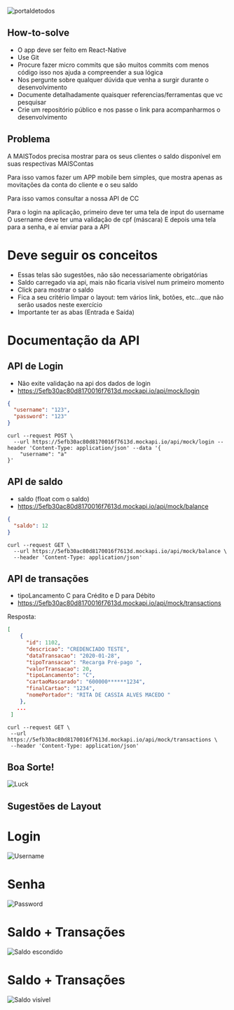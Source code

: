 ![portaldetodos](https://avatars0.githubusercontent.com/u/56608703?s=400&u=ae31a7a07d28895589b42ed0fcfc102c3d5bccff&v=4)

How-to-solve
------------
- O app deve ser feito em React-Native
- Use Git
- Procure fazer micro commits que são muitos commits com menos código isso nos ajuda a compreender a sua lógica
- Nos pergunte sobre qualquer dúvida que venha a surgir durante o desenvolvimento
- Documente detalhadamente quaisquer referencias/ferramentas que vc pesquisar
- Crie um repositório público e nos passe o link para acompanharmos o desenvolvimento


Problema
--------

A MAISTodos precisa mostrar para os seus clientes o saldo disponível em suas respectivas MAISContas

Para isso vamos fazer um APP mobile bem simples, que mostra apenas as movitações da conta do cliente e o seu saldo

Para isso vamos consultar a nossa API de CC

Para o login na aplicação, primeiro deve ter uma tela de input do username
O username deve ter uma validação de cpf (máscara)
E depois uma tela para a senha, e aí enviar para a API


Deve seguir os conceitos
========================
- Essas telas são sugestões, não são necessariamente obrigatórias
- Saldo carregado via api, mais não ficaria visível num primeiro momento
- Click para mostrar o saldo
- Fica a seu critério limpar o layout: tem vários link, botões, etc...que não serão usados neste exercício
- Importante ter as abas (Entrada e Saída)

Documentação da API
===================

API de Login
------------
- Não exite validação na api dos dados de login
- https://5efb30ac80d8170016f7613d.mockapi.io/api/mock/login
```json
{
  "username": "123",
  "password": "123"
}
```

```curl
curl --request POST \
  --url https://5efb30ac80d8170016f7613d.mockapi.io/api/mock/login --header 'Content-Type: application/json' --data '{
	"username": "a"
}'
```

API de saldo
------------
- saldo (float com o saldo)
- https://5efb30ac80d8170016f7613d.mockapi.io/api/mock/balance

```json
{
  "saldo": 12
}
```

```curl
curl --request GET \
  --url https://5efb30ac80d8170016f7613d.mockapi.io/api/mock/balance \
  --header 'Content-Type: application/json'
```

API de transações
-----------------

- tipoLancamento C para Crédito e D para Débito
- https://5efb30ac80d8170016f7613d.mockapi.io/api/mock/transactions


Resposta:
```json
[
    {
      "id": 1102,
      "descricao": "CREDENCIADO TESTE",
      "dataTransacao": "2020-01-28",
      "tipoTransacao": "Recarga Pré-pago ",
      "valorTransacao": 20,
      "tipoLancamento": "C",
      "cartaoMascarado": "600000******1234",
      "finalCartao": "1234",
      "nomePortador": "RITA DE CASSIA ALVES MACEDO "
    },
   ...
 ]
 ```
 
 ```curl
 curl --request GET \
  --url https://5efb30ac80d8170016f7613d.mockapi.io/api/mock/transactions \
  --header 'Content-Type: application/json'
 ```
 
 Boa Sorte!
 ----------
![Luck](https://media.tenor.com/images/e026ce9d75219c8d82277ddf0558ee2b/tenor.gif)


Sugestões de Layout
-------------------

Login
=====
![Username](username.png)

Senha
=====
![Password](password.png)

Saldo + Transações
==================
![Saldo escondido](balance.png)


Saldo + Transações
==================
![Saldo visível](hidden_balance.png)

